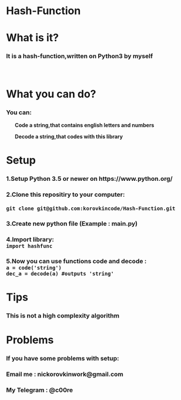 # Hash-Function
<h1>What is it?</h1>
<h3>It is a hash-function,written on Python3 by myself</p><br>
<h1>What you can do?</h1>
<h3>You can:</h2>
  <ul><b>Code a string,that contains english letters and numbers</b></ul>
  <ul><b>Decode a string,that codes with this library</b></ul>
<h1>Setup</h1>
<h3>1.Setup Python 3.5 or newer on https://www.python.org/</h3>
<h3>2.Clone this repositiry to your computer:<br><br>
  <code><b>git clone git@github.com:korovkincode/Hash-Function.git</b></code></h3>
<h3>3.Create new python file (Example : main.py)</h3>
<h3>4.Import library: <br>
  <code><b>import hashfunc</b></code></h3>
<h3>5.Now you can use functions <b>code</b> and <b>decode</b> : <br>
  <code><b>a = code('string')</b></code><br>
  <code><b>dec_a = decode(a) #outputs 'string'</b></code></h3>
<h1>Tips</h1>
<h3>This is not a <b>high complexity algorithm</b></h3>
<h1>Problems</h1>
<h3>If you have some problems with setup:</h3>
<h3>Email me : nickorovkinwork@gmail.com</h3>
<h3>My Telegram : @c00re</h3>
